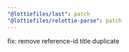```yaml
---
"@lottiefiles/last": patch
"@lottiefiles/relottie-parse": patch
---
```


fix: remove reference-id title duplicate
